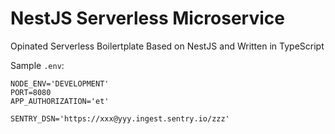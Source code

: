 # NestJS Serverless Microservice

Opinated Serverless Boilertplate Based on NestJS and Written in TypeScript

Sample `.env`:

```
NODE_ENV='DEVELOPMENT'
PORT=8080
APP_AUTHORIZATION='et'

SENTRY_DSN='https://xxx@yyy.ingest.sentry.io/zzz'
```
